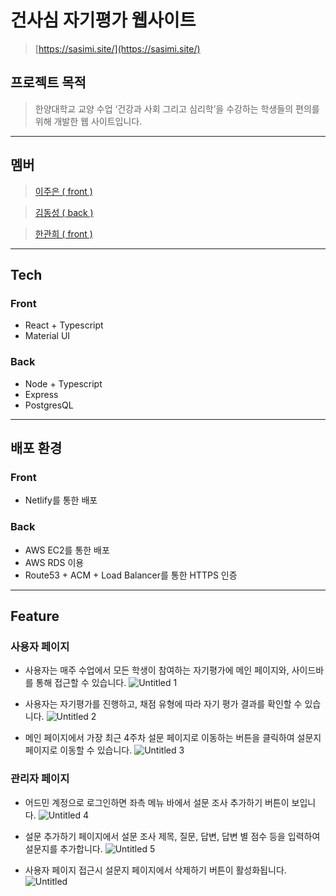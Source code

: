 # 건사심 자기평가 웹사이트

> [https://sasimi.site/](https://sasimi.site/)
> 

## 프로젝트 목적

> 한양대학교 교양 수업 ‘건강과 사회 그리고 심리학’을 수강하는 학생들의 편의를 위해 개발한 웹 사이트입니다.
> 

---

## 멤버

> [이주은 ( front )](https://github.com/PLJE)
> 

> [김동성 ( back )](https://github.com/mekind)
> 

> [한관희 ( front )](https://github.com/heegh000)
> 

---

## Tech

### Front

- React  + Typescript
- Material UI

### Back

- Node + Typescript
- Express
- PostgresQL

---

## 배포 환경

### Front

- Netlify를 통한 배포

### Back

- AWS EC2를 통한 배포
- AWS RDS 이용
- Route53 + ACM + Load Balancer를 통한 HTTPS 인증

---

## Feature

### 사용자 페이지

- 사용자는 매주 수업에서 모든 학생이 참여하는 자기평가에 메인 페이지와, 사이드바를 통해 접근할 수 있습니다. 
![Untitled 1](https://github.com/heegh000/prosocial-project-web/assets/108382134/4b5cf906-343b-4a01-a962-31ff02e6c055)

    

- 사용자는 자기평가를 진행하고, 채점 유형에 따라 자기 평가 결과를 확인할 수 있습니다.
![Untitled 2](https://github.com/heegh000/prosocial-project-web/assets/108382134/6cb1d50b-b77e-4dac-b6b4-0140d69e3b6f)

    


- 메인 페이지에서 가장 최근 4주차 설문 페이지로 이동하는 버튼을 클릭하여 설문지 페이지로 이동할 수 있습니다.
![Untitled 3](https://github.com/heegh000/prosocial-project-web/assets/108382134/26b2181b-a30c-4fdd-ae39-dd809840b281)

    

### 관리자 페이지

- 어드민 계정으로 로그인하면 좌측 메뉴 바에서 설문 조사 추가하기 버튼이 보입니다.
![Untitled 4](https://github.com/heegh000/prosocial-project-web/assets/108382134/fe4e2d03-e6e2-4506-b0ec-54187254f48e)

    
- 설문 추가하기 페이지에서 설문 조사 제목, 질문, 답변, 답변 별 점수 등을 입력하여 설문지를 추가합니다.
![Untitled 5](https://github.com/heegh000/prosocial-project-web/assets/108382134/4e3a1bf7-4dff-4d3d-9dff-252814499ff6)

    
- 사용자 페이지 접근시 설문지 페이지에서 삭제하기 버튼이 활성화됩니다.
![Untitled](https://github.com/heegh000/prosocial-project-web/assets/108382134/009adc96-4f9e-4218-a08b-743620822266)
